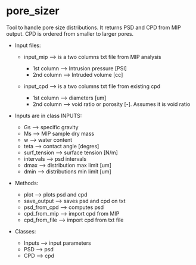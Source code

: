 # pore_sizer
Tool to handle pore size distributions.
It returns PSD and CPD from MIP output. CPD is ordered from smaller to larger
pores.

* Input files:
  * input_mip --> is a two columns txt file from MIP analysis
    * 1st column --> Intrusion pressure [PSI]
    * 2nd column --> Intruded volume [cc]

  * input_cpd --> is a two columns txt file from existing cpd
    * 1st column --> diameters [um]
    * 2nd column --> void ratio or porosity [-]. Assumes it is void ratio

* Inputs are in class INPUTS:
  * Gs --> specific gravity
  * Ms --> MIP sample dry mass
  * w --> water content
  * teta --> contact angle [degres]
  * surf_tension --> surface tension [N/m]
  * intervals --> psd intervals
  * dmax --> distribution max limit [um]
  * dmin --> distributions min limit [um]

* Methods:
  * plot --> plots psd and cpd
  * save_output --> saves psd and cpd on txt
  * psd_from_cpd --> computes psd
  * cpd_from_mip --> import cpd from MIP
  * cpd_from_file --> import cpd from txt file

* Classes:
  * Inputs --> input parameters
  * PSD --> psd
  * CPD --> cpd
